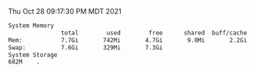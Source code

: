 Thu Oct 28 09:17:30 PM MDT 2021
```bash
System Memory
               total        used        free      shared  buff/cache   available
Mem:           7.7Gi       742Mi       4.7Gi       9.0Mi       2.2Gi       6.6Gi
Swap:          7.6Gi       329Mi       7.3Gi
System Storage
682M	.
```
